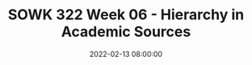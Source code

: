 ---
layout: single_presentation
name: sowk-322-week-06-hierarchy-in-academic-sources.md
title: "SOWK 322 Week 06 - Hierarchy in Academic Sources"
date:  2022-02-13 08:00:00
presentation_id: 4OK949
permalink: /presentations/4OK949/
redirect_from:
  - /presentations/4OK949/sowk-322-week-06-hierarchy-in-academic-sources
slides: 
  - slide_name: deck-7940-large-0.jpeg
    slide_text: >
      <p>HIERARCHY IN ACADEMIC SOURCES
      and Researching Advice for Social Work Students</p>
      
  - slide_name: deck-7940-large-1.jpeg
    slide_text: >
      <p>Practice writing
      🦁 📝 📒 broadly, deeply, and critically
      Read
      (Robbins, 2016)
      Have Courage</p>
      
  - slide_name: deck-7940-large-2.jpeg
    slide_text: >
      <p>START BROAD Wikipedia General google search
      Academic Database Google Scholar</p>
      
  - slide_name: deck-7940-large-3.jpeg
    slide_text: >
      <p>The original materials on which other research is based Primary
      Original written works (i.e. poems, diaries, court records, interviews, surveys, and original research/fieldwork) Research published in scholarly/academic journals.
      SOURCES IN ACADEMIC LEARNING
      (McQuade University Library, 2018)</p>
      
  - slide_name: deck-7940-large-4.jpeg
    slide_text: >
      <p>Sources are those that describe or analyze primary sources Secondary
      Reference materials (i.e. dictionaries, encyclopedias, textbooks) Books and articles that interpret, review, or synthesize original research/fieldwork.
      SOURCES IN ACADEMIC LEARNING
      (McQuade University Library, 2018)</p>
      
  - slide_name: deck-7940-large-5.jpeg
    slide_text: >
      <p>Used to organize and locate secondary and primary sources Tertiary
      Indexes (provide citations that fully identify a work) Abstracts (summarize the primary or secondary sources) Databases (usually include abstracts and resources)
      SOURCES IN ACADEMIC LEARNING
      (McQuade University Library, 2018)</p>
      
  - slide_name: deck-7940-large-6.jpeg
    slide_text: >
      <p>Easier Source
      HIERARCHY OF SOURCES
      ➤
      Personal opinions
      ➤
      Information from an individual
      ➤
      Information from crowdsourced information (i.e. Wikipedia)
      ➤
      Information from an organization
      ➤
      Information from a governmental organization
      ➤
      Information from a scholarly source
      ➤
      Laws or other such primary sources
      ➤
      Peer-reviewed sources
      Better Academic Source</p>
      
  - slide_name: deck-7940-large-7.jpeg
    slide_text: >
      <p>Authority Purpose Publication &amp; Format Relevance Date of Publication Documentation (Berkeley Library University of California, 2018)
      SOURCES IN ACADEMIC LEARNING</p>
      
presentation_description: >
  <p>Knowing how to start a research project and get to the end is challenging. Developing your academic voice can take years and is an area in which we can continually grow. In our academic writing, especially as we are just starting, it can be challenging to determine the best source to use.</p>
  <p>Robbins (2016) describes how social work students can find their academic voice through reading, practicing writing, and having the courage to receive feedback.</p>
  
downloadable_slides: deck-7940.pdf
slides_count: 8
header:
  teaser: deck-7940-thumb-0.jpeg
presentation_video: >
  <iframe width="560" height="315" src="https://www.youtube.com/embed/nNtFzoYlJkk?si=VuGtjHRN_73uovON" title="YouTube video player" frameborder="0" allow="accelerometer; autoplay; clipboard-write; encrypted-media; gyroscope; picture-in-picture; web-share" referrerpolicy="strict-origin-when-cross-origin" allowfullscreen></iframe>
location: "Heritage University"
tags:
  - Heritage University
  - BASW Program
  - SOWK 322
---